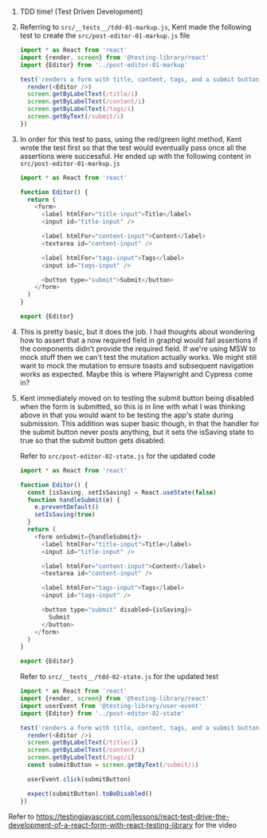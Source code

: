 1. TDD time! (Test Driven Development)
1. Referring to `src/__tests__/tdd-01-markup.js`, Kent made the following test
   to create the `src/post-editor-01-markup.js` file

   ```js
   import * as React from 'react'
   import {render, screen} from '@testing-library/react'
   import {Editor} from '../post-editor-01-markup'

   test('renders a form with title, content, tags, and a submit button', () => {
     render(<Editor />)
     screen.getByLabelText(/title/i)
     screen.getByLabelText(/content/i)
     screen.getByLabelText(/tags/i)
     screen.getByText(/submit/i)
   })
   ```

1. In order for this test to pass, using the red/green light method, Kent wrote
   the test first so that the test would eventually pass once all the assertions
   were successful. He ended up with the following content in
   `src/post-editor-01-markup.js`

   ```js
   import * as React from 'react'

   function Editor() {
     return (
       <form>
         <label htmlFor="title-input">Title</label>
         <input id="title-input" />

         <label htmlFor="content-input">Content</label>
         <textarea id="content-input" />

         <label htmlFor="tags-input">Tags</label>
         <input id="tags-input" />

         <button type="submit">Submit</button>
       </form>
     )
   }

   export {Editor}
   ```

1. This is pretty basic, but it does the job. I had thoughts about wondering how
   to assert that a now required field in graphql would fail assertions if the
   components didn't provide the required field. If we're using MSW to mock
   stuff then we can't test the mutation actually works. We might still want to
   mock the mutation to ensure toasts and subsequent navigation works as
   expected. Maybe this is where Playwright and Cypress come in?
1. Kent immediately moved on to testing the submit button being disabled when
   the form is submitted, so this is in line with what I was thinking above in
   that you would want to be testing the app's state during submission. This
   addition was super basic though, in that the handler for the submit button
   never posts anything, but it sets the isSaving state to true so that the
   submit button gets disabled.

   Refer to `src/post-editor-02-state.js` for the updated code

   ```js
   import * as React from 'react'

   function Editor() {
     const [isSaving, setIsSaving] = React.useState(false)
     function handleSubmit(e) {
       e.preventDefault()
       setIsSaving(true)
     }
     return (
       <form onSubmit={handleSubmit}>
         <label htmlFor="title-input">Title</label>
         <input id="title-input" />

         <label htmlFor="content-input">Content</label>
         <textarea id="content-input" />

         <label htmlFor="tags-input">Tags</label>
         <input id="tags-input" />

         <button type="submit" disabled={isSaving}>
           Submit
         </button>
       </form>
     )
   }

   export {Editor}
   ```

   Refer to `src/__tests__/tdd-02-state.js` for the updated test

   ```js
   import * as React from 'react'
   import {render, screen} from '@testing-library/react'
   import userEvent from '@testing-library/user-event'
   import {Editor} from '../post-editor-02-state'

   test('renders a form with title, content, tags, and a submit button', () => {
     render(<Editor />)
     screen.getByLabelText(/title/i)
     screen.getByLabelText(/content/i)
     screen.getByLabelText(/tags/i)
     const submitButton = screen.getByText(/submit/i)

     userEvent.click(submitButton)

     expect(submitButton).toBeDisabled()
   })
   ```

Refer to
https://testingjavascript.com/lessons/react-test-drive-the-development-of-a-react-form-with-react-testing-library
for the video
